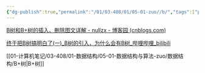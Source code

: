 ```yaml
---
{"dg-publish":true,"permalink":"/01/03-408/01/05-01-zuo//b/","tags":["personal/blog","algorithm/数据结构/平衡树"]}
---
```


[B树和B+树的插入、删除图文详解 - nullzx - 博客园 (cnblogs.com)](https://www.cnblogs.com/nullzx/p/8729425.html)

[终于把B树搞明白了(一)_B树的引入，为什么会有B树_哔哩哔哩_bilibili](https://www.bilibili.com/video/BV1mY4y1W7pS/?spm_id_from=333.337.search-card.all.click&vd_source=71ed91ed82694d3cc5376be556d8c499)


[[01-计算机笔记/03-408/01-数据结构/05-01-数据结构与算法-zuo/数据结构/B+树\|B+树]]